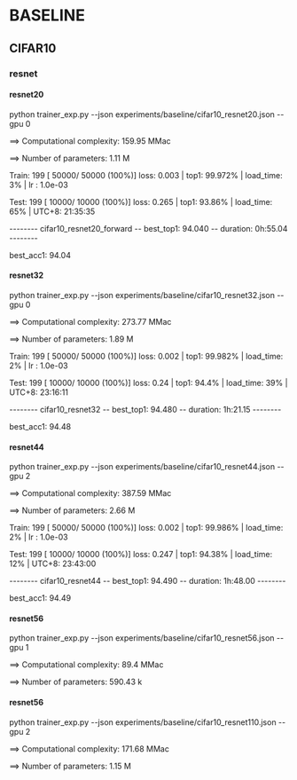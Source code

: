 # BASELINE

## CIFAR10

### resnet

#### resnet20

python trainer_exp.py --json experiments/baseline/cifar10_resnet20.json --gpu 0

==> Computational complexity:   159.95 MMac

==> Number of parameters:       1.11 M

Train: 199 [  50000/  50000 (100%)] loss:   0.003 | top1: 99.972% | load_time:   3% | lr   : 1.0e-03

Test:  199 [  10000/  10000 (100%)] loss:   0.265 | top1:  93.86% | load_time:  65% | UTC+8: 21:35:35

--------  cifar10_resnet20_forward  --  best_top1: 94.040  --  duration:  0h:55.04  --------

best_acc1: 94.04

#### resnet32

python trainer_exp.py --json experiments/baseline/cifar10_resnet32.json --gpu 0

==> Computational complexity:   273.77 MMac

==> Number of parameters:       1.89 M

Train: 199 [  50000/  50000 (100%)] loss:   0.002 | top1: 99.982% | load_time:   2% | lr   : 1.0e-03

Test:  199 [  10000/  10000 (100%)] loss:    0.24 | top1:   94.4% | load_time:  39% | UTC+8: 23:16:11

--------  cifar10_resnet32  --  best_top1: 94.480  --  duration:  1h:21.15  --------

best_acc1: 94.48

#### resnet44

python trainer_exp.py --json experiments/baseline/cifar10_resnet44.json --gpu 2

==> Computational complexity:   387.59 MMac

==> Number of parameters:       2.66 M

Train: 199 [  50000/  50000 (100%)] loss:   0.002 | top1: 99.986% | load_time:   2% | lr   : 1.0e-03

Test:  199 [  10000/  10000 (100%)] loss:   0.247 | top1:  94.38% | load_time:  12% | UTC+8: 23:43:00

--------  cifar10_resnet44  --  best_top1: 94.490  --  duration:  1h:48.00  --------

best_acc1: 94.49

#### resnet56

python trainer_exp.py --json experiments/baseline/cifar10_resnet56.json --gpu 1

==> Computational complexity:   89.4 MMac

==> Number of parameters:       590.43 k

#### resnet56

python trainer_exp.py --json experiments/baseline/cifar10_resnet110.json --gpu 2

==> Computational complexity:   171.68 MMac

==> Number of parameters:       1.15 M